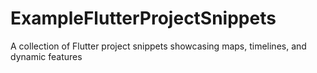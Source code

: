 # ExampleFlutterProjectSnippets
A collection of Flutter project snippets showcasing maps, timelines, and dynamic features
